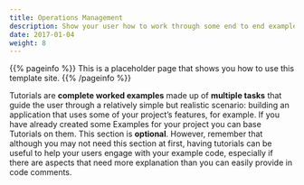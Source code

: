 ```yaml
---
title: Operations Management
description: Show your user how to work through some end to end examples.
date: 2017-01-04
weight: 8
---
```


{{% pageinfo %}} This is a placeholder page that shows you how to use this
template site. {{% /pageinfo %}}

Tutorials are **complete worked examples** made up of **multiple tasks** that
guide the user through a relatively simple but realistic scenario: building an
application that uses some of your project’s features, for example. If you have
already created some Examples for your project you can base Tutorials on them.
This section is **optional**. However, remember that although you may not need
this section at first, having tutorials can be useful to help your users engage
with your example code, especially if there are aspects that need more
explanation than you can easily provide in code comments.
